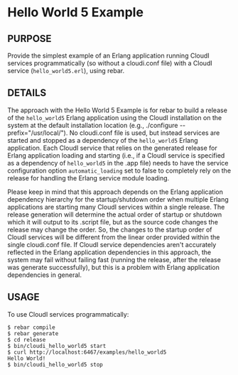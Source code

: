 # Hello World 5 Example

## PURPOSE

Provide the simplest example of an Erlang application running
CloudI services programmatically (so without a cloudi.conf file)
with a CloudI service (`hello_world5.erl`), using rebar.

## DETAILS

The approach with the Hello World 5 Example is for rebar to build
a release of the `hello_world5` Erlang application using the CloudI
installation on the system at the default installation location
(e.g., ./configure --prefix="/usr/local/").  No cloudi.conf file
is used, but instead services are started and stopped as a dependency of
the `hello_world5` Erlang application.  Each CloudI service that relies on
the generated release for Erlang application loading and starting
(i.e., if a CloudI service is specified as a dependency of
 `hello_world5` in the .app file) needs to have the
service configuration option `automatic_loading` set to false to completely
rely on the release for handling the Erlang service module loading.

Please keep in mind that this approach depends on the Erlang application
dependency hierarchy for the startup/shutdown order when multiple
Erlang applications are starting many CloudI services within a single release.
The release generation will determine the actual order of startup or shutdown
which it will output to its .script file, but as the source code changes the
release may change the order.  So, the changes to the startup order of
CloudI services will be different from the linear order provided within the
single cloudi.conf file.  If CloudI service dependencies aren't accurately
reflected in the Erlang application dependencies in this approach, the system
may fail without failing fast (running the release, after the release
was generate successfully), but this is a problem with Erlang application
dependencies in general.

## USAGE

To use CloudI services programmatically:

    $ rebar compile
    $ rebar generate
    $ cd release
    $ bin/cloudi_hello_world5 start
    $ curl http://localhost:6467/examples/hello_world5
    Hello World!
    $ bin/cloudi_hello_world5 stop

